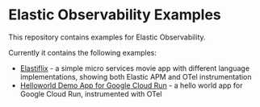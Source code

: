# Elastic Observability Examples

This repository contains examples for Elastic Observability.

Currently it contains the following examples:
- [Elastiflix](./Elastiflix/README.md) - a simple micro services movie app with different language implementations, showing both Elastic APM and OTel instrumentation
- [Helloworld Demo App for Google Cloud Run](./gcp/run/README.md) - a hello world app for Google Cloud Run, instrumented with OTel
